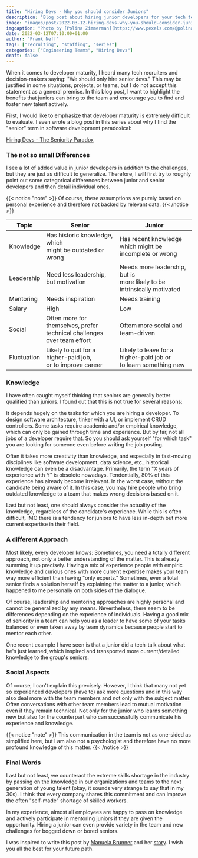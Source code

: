 ```yaml
---
title: "Hiring Devs - Why you should consider Juniors"
description: "Blog post about hiring junior developers for your tech team with some do, don't and why."
image: "images/post/2022-03-12-hiring-devs-why-you-should-consider-juniors.png"
imgcaption: "Photo by [Polina Zimmerman](https://www.pexels.com/@polina-zimmerman?utm_content=attributionCopyText&utm_medium=referral&utm_source=pexels) from [Pexels](https://www.pexels.com/)"
date: 2022-03-12T07:10:00+01:00
author: "Frank Neff"
tags: ["recruiting", "staffing", "series"]
categories: ["Engineering Teams", "Hiring Devs"]
draft: false
---
```


When it comes to developer maturity, I heard many tech recruiters and decision-makers saying: "We should only hire senior 
devs." This may be justified in some situations, projects, or teams, but I do not accept this statement as a general 
premise. In this blog post, I want to highlight the benefits that juniors can bring to the team and encourage you to find 
and foster new talent actively.

<!--more-->

First, I would like to emphasize that developer maturity is extremely difficult to evaluate. I even wrote a blog post in
this series about why I find the "senior" term in software development paradoxical:

[Hiring Devs - The Seniority Paradox](/blog/2021-12-10-hiring-devs-the-seniority-paradox/)

### The not so small Differences

I see a lot of added value in junior developers in addition to the challenges, but they are just as difficult 
to generalize. Therefore, I will first try to roughly point out some categorical differences between junior and senior 
developers and then detail individual ones.

{{< notice "note" >}}
Of course, these assumptions are purely based on personal experience and therefore not backed by relevant data.
{{< /notice >}}

| Topic       | Senior                                                                     | Junior                                                                    |
|-------------|----------------------------------------------------------------------------|---------------------------------------------------------------------------|
| Knowledge   | Has historic knowledge, which<br>might be outdated or wrong                | Has recent knowledge which might be<br> incomplete or wrong               |
| Leadership  | Need less leadership, but motivation                                       | Needs more leadership, but is<br>more likely to be intrinsically motivated|
| Mentoring   | Needs inspiration                                                          | Needs training                                                            |
| Salary      | High                                                                       | Low                                                                       |
| Social      | Often more for themselves, prefer<br>technical challenges over team effort | Oftem more social and team-driven                                         |
| Fluctuation | Likely to quit for a higher-paid job,<br> or to improve career             | Likely to leave for a higher-paid job or<br>to learn something new        |

### Knowledge

I have often caught myself thinking that seniors are generally better qualified than juniors. I found out that this is 
not true for several reasons:

It depends hugely on the tasks for which you are hiring a developer. To design software architecture, tinker with a UI, 
or implement CRUD controllers. Some tasks require academic and/or empirical knowledge, which can only be gained through 
time and experience. But by far, not all jobs of a developer require that. So you should ask yourself "for which task" 
you are looking for someone even before writing the job posting.

Often it takes more creativity than knowledge, and especially in fast-moving disciplines like software development, data 
science, etc., historical knowledge can even be a disadvantage. Primarily, the term "X years of experience with Y" is 
obsolete nowadays. Tendentially, 80% of this experience has already become irrelevant. In the worst case, without the 
candidate being aware of it. In this case, you may hire people who bring outdated knowledge to a team that makes wrong 
decisions based on it.

Last but not least, one should always consider the actuality of the knowledge, regardless of the candidate's experience. 
While this is often difficult, IMO there is a tendency for juniors to have less in-depth but more current expertise in 
their field.

### A different Approach

Most likely, every developer knows: Sometimes, you need a totally different approach, not only a better understanding of 
the matter. This is already summing it up precisely. Having a mix of experience people with empiric knowledge and curious 
ones with more current expertise makes your team way more efficient than having "only experts." Sometimes, even a total 
senior finds a solution herself by explaining the matter to a junior, which happened to me personally on both sides of 
the dialogue.

Of course, leadership and mentoring approaches are highly personal and cannot be generalized by any means. Nevertheless, 
there seem to be differences depending on the experience of individuals. Having a good mix of seniority in a team can 
help you as a leader to have some of your tasks balanced or even taken away by team dynamics because people start to 
mentor each other.

One recent example I have seen is that a junior did a tech-talk about what he's just learned, which inspired and 
transported more current/detailed knowledge to the group's seniors.

### Social Aspects

Of course, I can't explain this precisely. However, I think that many not yet so experienced developers (have to) ask 
more questions and in this way also deal more with the team members and not only with the subject matter. Often 
conversations with other team members lead to mutual motivation even if they remain technical. Not only for the junior 
who learns something new but also for the counterpart who can successfully communicate his experience and knowledge.

{{< notice "note" >}}
This communication in the team is not as one-sided as simplified here, but I am also not a psychologist and therefore
have no more profound knowledge of this matter.
{{< /notice >}}

### Final Words

Last but not least, we counteract the extreme skills shortage in the industry by passing on the knowledge in our 
organizations and teams to the next generation of young talent (okay, it sounds very strange to say that in my 30s).
I think that every company shares this commitment and can improve the often "self-made" shortage of skilled workers.

In my experience, almost all employees are happy to pass on knowledge and actively participate in mentoring juniors if 
they are given the opportunity. Hiring a junior can even provide variety in the team and new challenges for bogged 
down or bored seniors.

I was inspired to write this post by [Manuela Brunner](https://www.linkedin.com/in/manuelabrunner/) and her 
[story](https://www.linkedin.com/posts/manuelabrunner_srf-it-quereinstiegit-activity-6896765544612057089-1KHe). I wish 
you all the best for your future path.